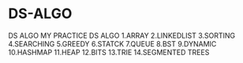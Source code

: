 # DS-ALGO
DS ALGO MY PRACTICE
DS ALGO
1.ARRAY
2.LINKEDLIST
3.SORTING
4.SEARCHING
5.GREEDY
6.STATCK
7.QUEUE
8.BST
9.DYNAMIC
10.HASHMAP
11.HEAP
12.BITS
13.TRIE
14.SEGMENTED TREES

